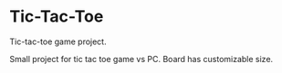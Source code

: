 # Tic-Tac-Toe

Tic-tac-toe game project.

Small project for tic tac toe game vs PC.
Board has customizable size.
